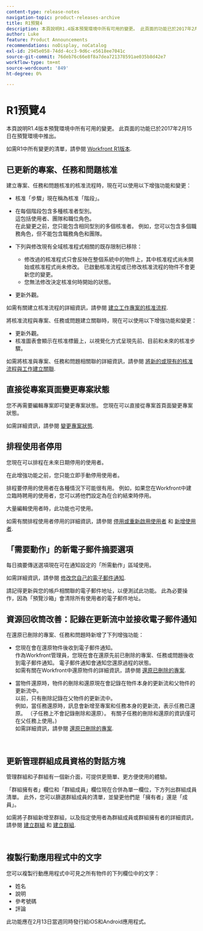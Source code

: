 ```yaml
---
content-type: release-notes
navigation-topic: product-releases-archive
title: R1預覽4
description: 本頁說明R1.4版本預覽環境中所有可用的變更。 此頁面的功能已於2017年2月15日在預覽環境中推出。
author: Luke
feature: Product Announcements
recommendations: noDisplay, noCatalog
exl-id: 2945e058-74dd-4cc3-9d6c-e5618ee7041c
source-git-commit: 76deb76c66e8f8a7dea721378591ae035b8d42e7
workflow-type: tm+mt
source-wordcount: '849'
ht-degree: 0%

---
```


# R1預覽4

本頁說明R1.4版本預覽環境中所有可用的變更。 此頁面的功能已於2017年2月15日在預覽環境中推出。

如需R1中所有變更的清單，請參閱 [Workfront R1版本](../../../../product-announcements/product-releases/quarterly-release-archive/r1-release-activity/workfront-r1-release.md).

## 已更新的專案、任務和問題核准

建立專案、任務和問題核准的核准流程時，現在可以使用以下增強功能和變更： 

* 核准「步驟」現在稱為核准「階段」。
* 在每個階段包含多種核准者型別。\
  這包括使用者、團隊和職位角色。\
  在此變更之前，您只能包含相同型別的多個核准者。 例如，您可以包含多個職務角色，但不能包含職務角色和團隊。

* 下列與修改現有全域核准程式相關的既存限制已移除：

   * 修改過的核准程式只會反映在整個系統中的物件上，其中核准程式尚未開始或核准程式尚未修改。 已啟動核准流程或已修改核准流程的物件不會更新您的變更。
   * 您無法修改決定核准何時開始的狀態。

* 更新外觀。

如需有關建立核准流程的詳細資訊，請參閱 [建立工作專案的核准流程](../../../../administration-and-setup/customize-workfront/configure-approval-milestone-processes/create-approval-processes.md).

將核准流程與專案、任務或問題建立關聯時，現在可以使用以下增強功能和變更：

* 更新外觀。
* 核准圖表會顯示在核准標籤上，以視覺化方式呈現先前、目前和未來的核准步驟。

如需將核准與專案、任務和問題相關聯的詳細資訊，請參閱 [將新的或現有的核准流程與工作建立關聯](../../../../review-and-approve-work/manage-approvals/associate-approval-with-work.md).

## 直接從專案頁面變更專案狀態

您不再需要編輯專案即可變更專案狀態。 您現在可以直接從專案首頁面變更專案狀態。

如需詳細資訊，請參閱 [變更專案狀態](../../../../manage-work/projects/manage-projects/change-project-status.md).

## 排程使用者停用

您現在可以排程在未來日期停用的使用者。

在此增強功能之前，您只能立即手動停用使用者。

排程要停用的使用者在各種情況下可能很有用。 例如，如果您在Workfront中建立臨時聘用的使用者，您可以將他們設定為在合約結束時停用。

大量編輯使用者時，此功能也可使用。 

如需有關排程使用者停用的詳細資訊，請參閱 [停用或重新啟用使用者](../../../../administration-and-setup/add-users/create-and-manage-users/deactivate-a-user.md) 和 [新增使用者](../../../../administration-and-setup/add-users/create-and-manage-users/add-users.md).

## 「需要動作」的新電子郵件摘要選項

每日摘要傳送選項現在可在通知設定的「所需動作」區域使用。

如需詳細資訊，請參閱 [修改您自己的電子郵件通知](../../../../workfront-basics/using-notifications/activate-or-deactivate-your-own-event-notifications.md).

請記得更新與您的帳戶相關聯的電子郵件地址，以便測試此功能。 此為必要操作，因為「預覽沙箱」會清除所有使用者的電子郵件地址。

## 資源回收筒改善：記錄在更新流中並接收電子郵件通知

在還原已刪除的專案、任務和問題時新增了下列增強功能：

* 您現在會在還原物件後收到電子郵件通知。\
  作為Workfront管理員，您現在會在還原先前已刪除的專案、任務或問題後收到電子郵件通知。 電子郵件通知會通知您還原過程的狀態。\
  如需有關在Workfront中還原物件的詳細資訊，請參閱 [還原已刪除的專案](../../../../administration-and-setup/manage-workfront/manage-deleted-items/restore-deleted-items.md).

* 當物件還原時，物件的刪除和還原現在會記錄在物件本身的更新流和父物件的更新流中。\
  以前，只有刪除記錄在父物件的更新流中。\
  例如，當任務還原時，訊息會新增至專案和任務本身的更新流，表示任務已還原。 （子任務上不會記錄刪除和還原）。 有關子任務的刪除和還原的資訊僅可在父任務上使用。)\
  如需詳細資訊，請參閱 [還原已刪除的專案](../../../../administration-and-setup/manage-workfront/manage-deleted-items/restore-deleted-items.md).

 

## 更新管理群組成員資格的對話方塊

管理群組和子群組有一個新介面，可提供更簡單、更方便使用的體驗。

「群組擁有者」欄位和「群組成員」欄位現在合併為單一欄位，下方列出群組成員清單。 此外，您可以篩選群組成員的清單，並變更他們是「擁有者」還是「成員」。 

如需將子群組新增至群組，以及指定使用者為群組成員或群組擁有者的詳細資訊，請參閱 [建立群組](../../../../administration-and-setup/manage-groups/create-and-manage-groups/create-a-group.md) 和 [建立群組](../../../../administration-and-setup/manage-groups/create-and-manage-groups/create-a-group.md). 

 

## 複製行動應用程式中的文字

您可以複製行動應用程式中可見之所有物件的下列欄位中的文字：

* 姓名
* 說明
* 參考號碼
* 評論

此功能應在2月13日當週同時發行給iOS和Android應用程式。
